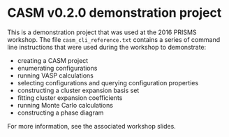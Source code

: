 # CASM v0.2.0 demonstration project

This is a demonstration project that was used at the 2016 PRISMS workshop. The file `casm_cli_reference.txt` contains a series of command line instructions that were used during the workshop to demonstrate:

- creating a CASM project
- enumerating configurations
- running VASP calculations
- selecting configurations and querying configuration properties
- constructing a cluster expansion basis set
- fitting cluster expansion coefficients
- running Monte Carlo calculations
- constructing a phase diagram

For more information, see the associated workshop slides.